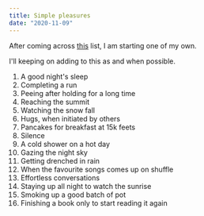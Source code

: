 ```yaml
---
title: Simple pleasures
date: "2020-11-09"
---
```


After coming across [this](https://zwbetz.com/simple-pleasures/) list, I am starting one of my own. 

I'll keeping on adding to this as and when possible.

1. A good night's sleep
2. Completing a run
3. Peeing after holding for a long time
4. Reaching the summit
5. Watching the snow fall
6. Hugs, when initiated by others
7. Pancakes for breakfast at 15k feets
8. Silence
9. A cold shower on a hot day
10. Gazing the night sky
11. Getting drenched in rain
12. When the favourite songs comes up on shuffle
13. Effortless conversations
14. Staying up all night to watch the sunrise
15. Smoking up a good batch of pot
16. Finishing a book only to start reading it again


